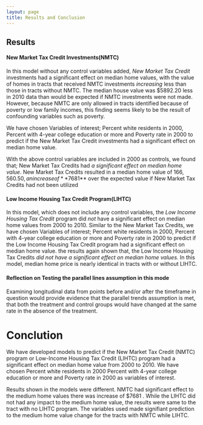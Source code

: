 ```yaml
---
layout: page
title: Results and Conclusion
---
```


## Results

#### New Market Tax Credit Investments(NMTC)

In this model without any control variables added, *New Market Tax Credit* investments had a significant effect on median home values, with the value of homes in tracts that received NMTC investments *increasing* less than those in tracts without NMTC. The median house value was $5892.20 less in 2010 data than would be expected if NMTC investments were not made. However, because NMTC are only allowed in tracts identified because of poverty or low family incomes, this finding seems likely to be the result of confounding variables such as poverty.

We have chosen Variables of interest; Percent white residents in 2000, Percent with 4-year college education or more and Poverty rate in 2000  to predict if the New Market Tax Credit investments had a significant effect on median home value. 

With the above control variables are included in 2000 as controls, we found that;  New Market Tax Credits had *a significant effect on median home value*. New Market Tax Credits resulted in a median home value of $166,560.50, an increase of **$7681** over the expected value if New Market Tax Credits had not been utilized

#### Low Income Housing Tax Credit Program(LIHTC)

In this model, which does not include any control variables, the *Low Income Housing Tax Credit* program did *not* have a significant effect on median home values from 2000 to 2010. Similar to the New Market Tax Credits, we have chosen Variables of interest; Percent white residents in 2000, Percent with 4-year college education or more and Poverty rate in 2000 to predict if the Low Income Housing Tax Credit program had a significant effect on median home value. the results again shown that, the Low Income Housing Tax Credits *did not have a significant effect on median home values.* In this model, median home price is nearly identical in tracts with or without LIHTC.

#### Reflection on Testing the parallel lines assumption in this mode

Examining longitudinal data from points before and/or after the timeframe in question would provide evidence that the parallel trends assumption is met, that both the treatment and control groups would have changed at the same rate in the absence of the treatment.

# Conclution

We have developed models to  predict if the New Market Tax Credit (NMTC) program or Low-Income Housing Tax Credit (LIHTC) program had a significant effect on median home value from 2000 to 2010. We have chosen Percent white residents in 2000 Percent with 4-year college education or more  and Poverty rate in 2000 as variables of interest. 

Results shown in the models were different. NMTC had significant effect to the medium home values there was increase of $7681 . While the LIHTC did not had any impact to the medium home value, the results were same to the tract with no LIHTC program. The variables used made signifiant prediction to the medium home value change for the tracts with NMTC  while LIHTC.
